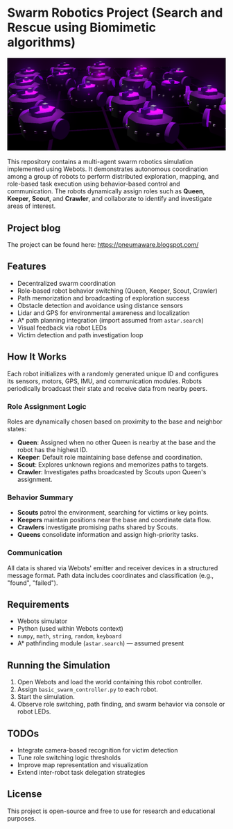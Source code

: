 # Swarm Robotics Project (Search and Rescue using Biomimetic algorithms)

![Swarm Screenshot](pneuma_swarm_2.png)

This repository contains a multi-agent swarm robotics simulation implemented using Webots. It demonstrates autonomous coordination among a group of robots to perform distributed exploration, mapping, and role-based task execution using behavior-based control and communication. The robots dynamically assign roles such as **Queen**, **Keeper**, **Scout**, and **Crawler**, and collaborate to identify and investigate areas of interest.

## Project blog

The project can be found here: https://pneumaware.blogspot.com/

## Features

- Decentralized swarm coordination
- Role-based robot behavior switching (Queen, Keeper, Scout, Crawler)
- Path memorization and broadcasting of exploration success
- Obstacle detection and avoidance using distance sensors
- Lidar and GPS for environmental awareness and localization
- A* path planning integration (import assumed from `astar.search`)
- Visual feedback via robot LEDs
- Victim detection and path investigation loop

## How It Works

Each robot initializes with a randomly generated unique ID and configures its sensors, motors, GPS, IMU, and communication modules. Robots periodically broadcast their state and receive data from nearby peers.

### Role Assignment Logic
Roles are dynamically chosen based on proximity to the base and neighbor states:
- **Queen**: Assigned when no other Queen is nearby at the base and the robot has the highest ID.
- **Keeper**: Default role maintaining base defense and coordination.
- **Scout**: Explores unknown regions and memorizes paths to targets.
- **Crawler**: Investigates paths broadcasted by Scouts upon Queen's assignment.

### Behavior Summary
- **Scouts** patrol the environment, searching for victims or key points.
- **Keepers** maintain positions near the base and coordinate data flow.
- **Crawlers** investigate promising paths shared by Scouts.
- **Queens** consolidate information and assign high-priority tasks.

### Communication
All data is shared via Webots' emitter and receiver devices in a structured message format. Path data includes coordinates and classification (e.g., "found", "failed").

## Requirements

- Webots simulator
- Python (used within Webots context)
- `numpy`, `math`, `string`, `random`, `keyboard`
- A* pathfinding module (`astar.search`) — assumed present

## Running the Simulation

1. Open Webots and load the world containing this robot controller.
2. Assign `basic_swarm_controller.py` to each robot.
3. Start the simulation.
4. Observe role switching, path finding, and swarm behavior via console or robot LEDs.

## TODOs

- Integrate camera-based recognition for victim detection
- Tune role switching logic thresholds
- Improve map representation and visualization
- Extend inter-robot task delegation strategies

## License

This project is open-source and free to use for research and educational purposes.
